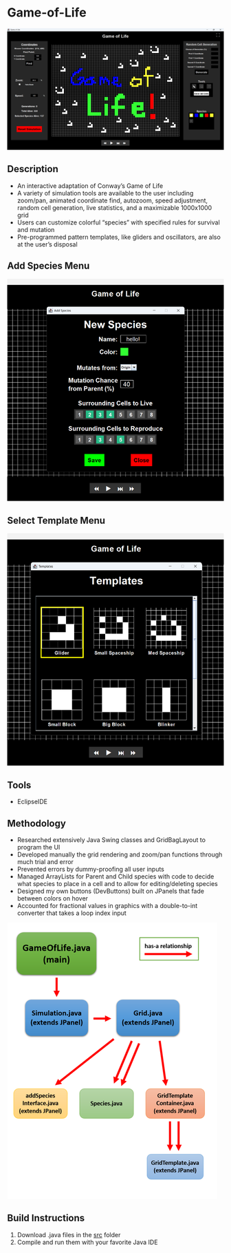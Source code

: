 # Game-of-Life
![game of life main image](https://github.com/ibyteibit/Game-of-Life/blob/main/pics/GameofLife.png)
## Description
- An interactive adaptation of Conway’s Game of Life
- A variety of simulation tools are available to the user including zoom/pan, animated coordinate find, autozoom, speed adjustment, random cell generation, live statistics, and a maximizable 1000x1000 grid
- Users can customize colorful “species” with specified rules for survival and mutation
- Pre-programmed pattern templates, like gliders and oscillators, are also at the user’s disposal
## Add Species Menu
![species image](https://github.com/ibyteibit/Game-of-Life/blob/main/pics/Species.png) 
## Select Template Menu
![template image](https://github.com/ibyteibit/Game-of-Life/blob/main/pics/Templates.png)

## Tools
- EclipseIDE
## Methodology
- Researched extensively Java Swing classes and GridBagLayout to program the UI
- Developed manually the grid rendering and zoom/pan functions through much trial and error
- Prevented errors by dummy-proofing all user inputs
- Managed ArrayLists for Parent and Child species with code to decide what species to place in a cell and to allow for editing/deleting species
- Designed my own buttons (DevButtons) built on JPanels that fade between colors on hover
- Accounted for fractional values in graphics with a double-to-int converter that takes a loop index input

![class heirarchy](https://github.com/ibyteibit/Game-of-Life/blob/main/pics/ClassHeirarchy.png)
## Build Instructions
1. Download .java files in the [src](https://github.com/ibyteibit/Game-of-Life/tree/main/src) folder
2. Compile and run them with your favorite Java IDE
